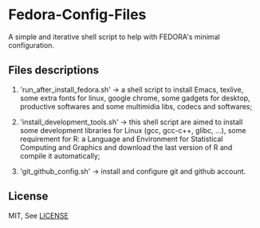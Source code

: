Fedora-Config-Files
===================

A simple and iterative shell script to help with FEDORA's minimal
configuration.

Files descriptions
------------------

1. 'run_after_install_fedora.sh' -> a shell script to install Emacs,
texlive, some extra fonts for linux, google chrome, some gadgets for
desktop, productive softwares and some multimidia libs, codecs and
softwares; 

2. 'install_development_tools.sh' -> this shell script are aimed to
install some development libraries for Linux (gcc, gcc-c++, glibc, ...),
some requirement for R: a Language and Environment for Statistical
Computing and Graphics and download the last version of R and compile it
automatically;

3. 'git_github_config.sh' -> install and configure git and github
account.

License
-------

MIT, See [LICENSE](LICENSE.md)
